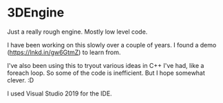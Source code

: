 # 3DEngine
Just a really rough engine.  Mostly low level code.  

I have been working on this slowly over a couple of years.  I found a demo (https://lnkd.in/gw6GtmZ) to learn from.

I've also been using this to tryout various ideas in C++ I've had, like a foreach loop.  So some of the code is inefficient.  But I hope somewhat clever.  :D

I used Visual Studio 2019 for the IDE.
